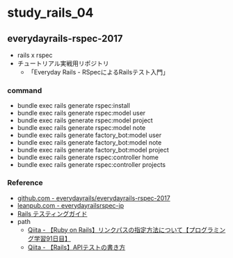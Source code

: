 # study_rails_04

## everydayrails-rspec-2017

- rails x rspec
- チュートリアル実戦用リポジトリ
  - 「Everyday Rails - RSpecによるRailsテスト入門」

### command

- bundle exec rails generate rspec:install
- bundle exec rails generate rspec:model user
- bundle exec rails generate rspec:model project
- bundle exec rails generate rspec:model note
- bundle exec rails generate factory_bot:model user
- bundle exec rails generate factory_bot:model note
- bundle exec rails generate factory_bot:model project
- bundle exec rails generate rspec:controller home
- bundle exec rails generate rspec:controller projects

### Reference

- [github.com - everydayrails/everydayrails-rspec-2017](https://github.com/everydayrails/everydayrails-rspec-2017/tree/master)
- [leanpub.com - everydayrailsrspec-jp](https://leanpub.com/everydayrailsrspec-jp)
- [Rails テスティングガイド](https://railsguides.jp/testing.html)
- path
  - [Qiita - 【Ruby on Rails】リンクパスの指定方法について【プログラミング学習91日目】](https://qiita.com/fuku_tech/items/8be0a2a889839ca47ae0)
  - [Qiita - 【Rails】APIテストの書き方](https://qiita.com/k-penguin-sato/items/defdb828bd54729272ad)